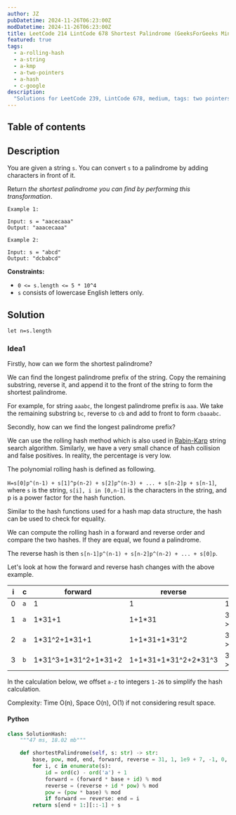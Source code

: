 ```yaml
---
author: JZ
pubDatetime: 2024-11-26T06:23:00Z
modDatetime: 2024-11-26T06:23:00Z
title: LeetCode 214 LintCode 678 Shortest Palindrome (GeeksForGeeks Minimum Insertion to Form Shortest Palindrome)
featured: true
tags:
  - a-rolling-hash
  - a-string
  - a-kmp
  - a-two-pointers
  - a-hash
  - c-google
description:
  "Solutions for LeetCode 239, LintCode 678, medium, tags: two pointers, string, kmp, rabin-karp, rolling hash."
---
```


## Table of contents

## Description

You are given a string `s`. You can convert `s` to a palindrome by adding characters in front of it.

Return _the shortest palindrome you can find by performing this transformation_.

```
Example 1:

Input: s = "aacecaaa"
Output: "aaacecaaa"

Example 2:

Input: s = "abcd"
Output: "dcbabcd"
```

**Constraints:**

-   `0 <= s.length <= 5 * 10^4`
-   `s` consists of lowercase English letters only.

## Solution

`let n=s.length`

### Idea1

Firstly, how can we form the shortest palindrome?

We can find the longest palindrome prefix of the string. Copy the remaining substring, reverse it, and append it to the front of the string to form the shortest palindrome.

For example, for string `aaabc`, the longest palindrome prefix is `aaa`. We take the remaining substring `bc`, reverse to `cb` and add to front to form `cbaaabc`.

Secondly, how can we find the longest palindrome prefix?

We can use the rolling hash method which is also used in [Rabin-Karp](https://en.wikipedia.org/wiki/Rabin%E2%80%93Karp_algorithm) string search algorithm. Similarly, we have a very small chance of hash collision and false positives. In reality, the percentage is very low.

The polynomial rolling hash is defined as following.

`H=s[0]p^(n-1) + s[1]^p(n-2) + s[2]p^(n-3) + ... + s[n-2]p + s[n-1]`, where `s` is the string, `s[i], i in [0,n-1]` is the characters in the string, and p is a power factor for the hash function.

Similar to the hash functions used for a hash map data structure, the hash can be used to check for equality.

We can compute the rolling hash in a forward and reverse order and compare the two hashes. If they are equal, we found a palindrome.

The reverse hash is then `s[n-1]p^(n-1) + s[n-2]p^(n-2) + ... + s[0]p`.

Let's look at how the forward and reverse hash changes with the above example.

| i | c   | forward                 | reverse                 | pow        | note     |
|---|-----|-------------------------|-------------------------|------------|----------|
| 0 | `a` | 1                       | 1                       | 1->31      | match    |
| 1 | `a` | 1*31+1                  | 1+1*31                  | 31->31^2   | match    |
| 2 | `a` | 1\*31^2+1\*31+1         | 1+1\*31+1\*31^2         | 31^2->31^3 | match    |
| 3 | `b` | 1\*31^3+1\*31^2+1\*31+2 | 1+1\*31+1\*31^2+2\*31^3 | 31^3->31^4 | no match |


In the calculation below, we offset `a-z` to integers `1-26` to simplify the hash calculation.

Complexity: Time O(n), Space O(n), O(1) if not considering result space.

#### Python

```python
class SolutionHash:
    """47 ms, 18.02 mb"""

    def shortestPalindrome(self, s: str) -> str:
        base, pow, mod, end, forward, reverse = 31, 1, 1e9 + 7, -1, 0, 0
        for i, c in enumerate(s):
            id = ord(c) - ord('a') + 1
            forward = (forward * base + id) % mod
            reverse = (reverse + id * pow) % mod
            pow = (pow * base) % mod
            if forward == reverse: end = i
        return s[end + 1:][::-1] + s
```
